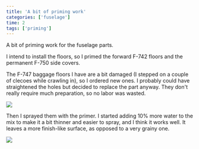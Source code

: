 ```yaml
---
title: 'A bit of priming work'
categories: ['fuselage']
time: 2
tags: ['priming']
---
```


A bit of priming work for the fuselage parts.

<!-- more -->

I intend to install the floors, so I primed the forward F-742 floors and the permanent F-750 side covers.

The F-747 baggage floors I have are a bit damaged (I stepped on a couple of clecoes while crawling in), so I ordered new ones. I probably could have straightened the holes but decided to replace the part anyway. They don't really require much preparation, so no labor was wasted.

![](0-parts-scuffed.jpeg)

Then I sprayed them with the primer. I started adding 10% more water to the mix to make it a bit thinner and easier to spray, and I think it works well. It leaves a more finish-like surface, as opposed to a very grainy one.

![](1-parts-are-primed.jpeg)